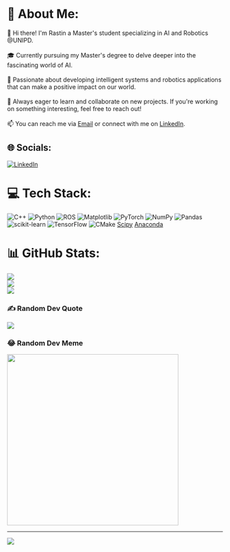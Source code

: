 # 💫 About Me:
👋 Hi there! I'm Rastin a Master's student specializing in AI and Robotics @UNIPD.<br><br>🎓 Currently pursuing my Master's degree to delve deeper into the fascinating world of AI.<br><br>🤖 Passionate about developing intelligent systems and robotics applications that can make a positive impact on our world.<br><br>🌱 Always eager to learn and collaborate on new projects. If you're working on something interesting, feel free to reach out!<br><br>📫 You can reach me via [Email](mailto:rastin.ak013@gmail.com) or connect with me on [LinkedIn](https://www.linkedin.com/in/moafi).<br>


## 🌐 Socials:
[![LinkedIn](https://img.shields.io/badge/LinkedIn-%230077B5.svg?logo=linkedin&logoColor=white)](https://linkedin.com/in/https://www.linkedin.com/in/moafi) 

# 💻 Tech Stack:
![C++](https://img.shields.io/badge/c++-%2300599C.svg?style=for-the-badge&logo=c%2B%2B&logoColor=white) ![Python](https://img.shields.io/badge/python-3670A0?style=for-the-badge&logo=python&logoColor=ffdd54) ![ROS](https://img.shields.io/badge/ros-%230A0FF9.svg?style=for-the-badge&logo=ros&logoColor=white) ![Matplotlib](https://img.shields.io/badge/Matplotlib-%23ffffff.svg?style=for-the-badge&logo=Matplotlib&logoColor=black) ![PyTorch](https://img.shields.io/badge/PyTorch-%23EE4C2C.svg?style=for-the-badge&logo=PyTorch&logoColor=white) ![NumPy](https://img.shields.io/badge/numpy-%23013243.svg?style=for-the-badge&logo=numpy&logoColor=white) ![Pandas](https://img.shields.io/badge/pandas-%23150458.svg?style=for-the-badge&logo=pandas&logoColor=white) ![scikit-learn](https://img.shields.io/badge/scikit--learn-%23F7931E.svg?style=for-the-badge&logo=scikit-learn&logoColor=white) ![TensorFlow](https://img.shields.io/badge/TensorFlow-%23FF6F00.svg?style=for-the-badge&logo=TensorFlow&logoColor=white) ![CMake](https://img.shields.io/badge/CMake-%23008FBA.svg?style=for-the-badge&logo=cmake&logoColor=white) [Scipy](https://img.shields.io/badge/SciPy-%230C55A5.svg?style=for-the-badge&logo=scipy&logoColor=%white) [Anaconda](https://img.shields.io/badge/Anaconda-%2344A833.svg?style=for-the-badge&logo=anaconda&logoColor=white)
# 📊 GitHub Stats:
![](https://github-readme-stats.vercel.app/api?username=r4stin&theme=dark&hide_border=false&include_all_commits=false&count_private=false)<br/>
![](https://github-readme-streak-stats.herokuapp.com/?user=r4stin&theme=dark&hide_border=false)<br/>
![](https://github-readme-stats.vercel.app/api/top-langs/?username=r4stin&theme=dark&hide_border=false&include_all_commits=false&count_private=false&layout=compact)

### ✍️ Random Dev Quote
![](https://quotes-github-readme.vercel.app/api?type=horizontal&theme=radical)

### 😂 Random Dev Meme
<img src='https://randommeme-five.vercel.app/' style="height: 400px;"/>

---
[![](https://visitcount.itsvg.in/api?id=r4stin&icon=0&color=0)](https://visitcount.itsvg.in)

<!-- Proudly created with GPRM ( https://gprm.itsvg.in ) -->
